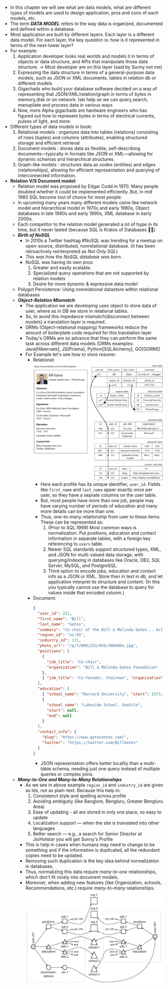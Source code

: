 - In this chapter we will see what are data models, what are different types of models are used to design application, pros and cons of each models, etc.
- The term **_DATA MODEL_** refers to the way data is organized, documented and defined within a database.
- Most application are built by different layers. Each layer is a different data model. For each layer, the key question is: how is it represented in terms of the next-lower layer?
- For example:
  1.  Application developer looks real worlds and models it in terms of objects or data structure, and APIs that manipulate those data structure. -> Most developer are on this layer (said by Sunny not me)
  2.  Expressing the data structure in terms of a general-purpose data models, such as JSON or XML documents, tables in relation db or different models
  3.  Gigachads who build your database software decided on a way of representing that JSON/XML/relation/graph in terms of bytes in memory,disk or on network. Iski help se we can query,search, manupilate and process data in various ways
  4.  Now, more Alpha gigachads are hardware engineers who has figured out how to represent bytes in terms of electrical currents, pulses of light, and more.
- Different types of data models in book:
  1.  Relational models : organizes data into tables (relations) consisting of rows (tuples) and columns (attributes), enabling structured storage and efficient retrieval
  2.  Document models : stores data as flexible, self-describing documents—typically in formats like JSON or XML—allowing for dynamic schemas and hierarchical structures
  3.  Graph-like models : structures data as nodes (entities) and edges (relationships), allowing for efficient representation and querying of interconnected information.
- **Relation V/S Document model:**
  - Relation model was proposed by Edgar Codd in 1970. Many people doubted whether it could be implemented efficiently. But, in mid 1980 SQL become tool of choice for most people.
  - In upcoming many years many different models came like network model and hierarchical model in 1970s and early 1980s, Object databases in late 1980s and early 1990s, XML database in early 2000s.
  - Each competitor to the relation model generated a lot of hype in its time, but it never lasted (because SQL is Kratos of Databases 💪🏻)
  - **_Birth of NoSQL_**
    - In 2010s a Twitter hashtag #NoSQL was trending for a meetup on open-source, distributed, nonrelational database. (it has been retroactively reinterpreted as *Not Only SQL*)
    - _This was how the NoSQL database was born._
    - NoSQL was having its own pros:
      1.  Greater and easily scalable.
      2.  Specialized query operations that are not supported by relation models
      3.  Desire for more dynamic & expressive data model
  - Polygot Persistence: Using nonrelational datastore within relational databases
  - **_Object-Relation Mismatch_**
    - The application we are developing uses object to store data of user, where as in DB we store in relational tables.
    - So, to avoid this impedance mismatch(disconnect between models) a translation layer is required.
    - ORMs (Object-relational mapping) frameworks reduce the amount of boilerplate code required for this translation layer.
    - Today's ORMs are so advance that they can perform the same task across different data models (ORMs examples: Java[Hibernate], JS[Prisma], Python[SQLAlchemy], GO[GORM])
    - For Example let's see how to store resume:
      - Relational: ![Relation Ways to store resume](imgs/relational_resume.png)
        - Here each profile has its unique identifier, `user_id`. Fields like `first_name` and `last_name` apper exactly once per user, so they have a seprate columns on the user table.
        - But, most people have more than one job, people may have varying number of periods of education and many more details can be more than one.
        - Thus, one-to-many relationship from user to these items. These can be represented as:
          1.  (Prior to SQL:1999) Most common ways is normalization. Put positions, education and contact information in separate tables, with a foreign key referencing to `users` table.
          2.  Newer SQL standards support structured types, XML, and JSON for multi-valued data storage, with querying/indexing in databases like Oracle, DB2, SQL Server, MySQL, and PostgreSQL.
          3.  Third option to encode jobs, education and contact info as a JSON or XML. Store then in text in db, and let application interpret its structure and content. (In this you typically cannot use the database to query for values inside that encoded column.)
      - Document:
        ```json
        {
          "user_id": 251,
          "first_name": "Bill",
          "last_name": "Gates",
          "summary": "Co-chair of the Bill & Melinda Gates... Active blogger.",
          "region_id": "us:91",
          "industry_id": 131,
          "photo_url": "/p/7/000/253/05b/308dd6e.jpg",
          "positions": [
            {
              "job_title": "Co-chair",
              "organization": "Bill & Melinda Gates Foundation"
            },
            { "job_title": "Co-founder, Chairman", "organization": "Microsoft" }
          ],
          "education": [
            { "school_name": "Harvard University", "start": 1973, "end": 1975 },
            {
              "school_name": "Lakeside School, Seattle",
              "start": null,
              "end": null
            }
          ],
          "contact_info": {
            "blog": "https://www.gatesnotes.com/",
            "twitter": "https://twitter.com/BillGates"
          }
        }
        ```
        - JSON representation offers better locality than a multi-table schema, needing just one query instead of multiple queries or complex joins.
  - **_Many-to-One and Many-to-Many Relationships_**
    - As we see in above example `region_id` and `industry_id` are given as Ids, not as plain-text. Because this help in:
      1. Consistenct style and spelling across profile
      2. Avoiding ambigutiy (like Banglore, Bengluru, Greater Bengluru Area)
      3. Ease of updating - all are stored in only one place, so easy to update
      4. Localization support — when the site is translated into other languages
      5. Better search — e.g., a search for Senior Director at JioHotstar you will get Sunny's Profile
    - This is help in cases when humans may need to change to be something and if the information is duplicated, all the redundant copies need to be updated.
    - Removing such duplication is the key idea behind normalization in databases.
    - Thus, normalizing this data require _many-to-one_ relationships, which don't fit nicely into document models.
    - Moreover, when adding new features (like Organization, schools, Recommendations, etc.) require _many-to-many_ relationships.
      ![many-to-many](imgs/many2many.png)
